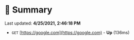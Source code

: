 # 📖 Summary
Last updated: **4/25/2021, 2:46:18 PM**

- `GET` [https://google.com](https://google.com) - **Up** (136ms)
